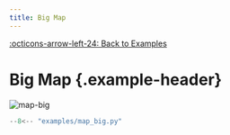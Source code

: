 ```yaml
---
title: Big Map
---
```

[:octicons-arrow-left-24: Back to Examples](/examples)

# Big Map {.example-header}

![map-big](/images/examples/map_big.png)

```python
--8<-- "examples/map_big.py"
```


